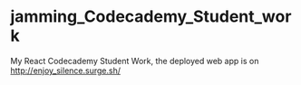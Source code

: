 # jamming_Codecademy_Student_work
My React Codecademy Student Work, the deployed web app is on http://enjoy_silence.surge.sh/
